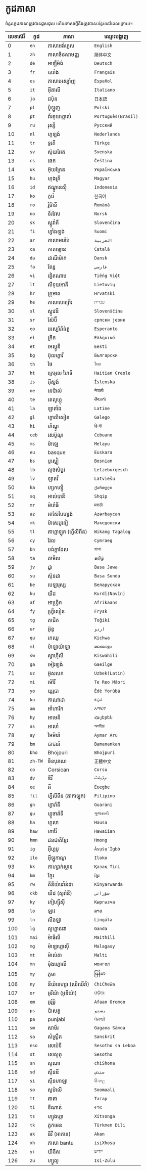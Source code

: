 # កូដភាសា

ចំនួនកូដភាសាត្រូវបានជួសជុល ហើយភាសាថ្មីនឹងត្រូវបានបន្ថែមនៅពេលក្រោយ។

| លេខស៊េរី | កូដ | ភាសា | ឈ្មោះបង្ហាញ |
| - | - | - | - |
| 0 | `en` | ភាសាអង់គ្លេស | `English` |
| 1 | `zh` | ភាសាចិនសាមញ្ញ | `简体中文` |
| 2 | `de` | អាឡឺម៉ង់ | `Deutsch` |
| 3 | `fr` | បារាំង | `Français` |
| 4 | `es` | ភាសាអេស្ប៉ាញ | `Español` |
| 5 | `it` | អ៊ីតាលី | `Italiano` |
| 6 | `ja` | ជប៉ុន | `日本語` |
| 7 | `pl` | ប៉ូឡូញ | `Polski` |
| 8 | `pt` | ព័រទុយហ្គាល់ | `Português(Brasil)` |
| 9 | `ru` | រុស្សី | `Русский` |
| 10 | `nl` | ហូឡង់ | `Nederlands` |
| 11 | `tr` | ទួរគី | `Türkçe` |
| 12 | `sv` | ស៊ុយអែត | `Svenska` |
| 13 | `cs` | ឆេក | `Čeština` |
| 14 | `uk` | អ៊ុយក្រែន | `Українська` |
| 15 | `hu` | ហុងគ្រី | `Magyar` |
| 16 | `id` | ឥណ្ឌូនេស៊ី | `Indonesia` |
| 17 | `ko` | កូរ៉េ | `한국어` |
| 18 | `ro` | រ៉ូម៉ានី | `Română` |
| 19 | `no` | ន័រវែស | `Norsk` |
| 20 | `sk` | ស្លូវ៉ាគី | `Slovenčina` |
| 21 | `fi` | ហ្វាំងឡង់ | `Suomi` |
| 22 | `ar` | ភាសាអារ៉ាប់ | `العربية` |
| 23 | `ca` | កាតាឡាន | `Català` |
| 24 | `da` | ដាណឺម៉ាក | `Dansk` |
| 25 | `fa` | ពែរ្ស | `فارسی` |
| 26 | `vi` | វៀតណាម | `Tiếng Việt` |
| 27 | `lt` | លីទុយអានី | `Lietuvių` |
| 28 | `hr` | ក្រូអាត | `Hrvatski` |
| 29 | `he` | ភាសាហេព្រើរ | `עברית` |
| 30 | `sl` | ស្លូវេនី | `Slovenščina` |
| 31 | `sr` | ស៊ែប៊ី | `српски језик` |
| 32 | `eo` | អេស្ប៉ារ៉ាន់តូ | `Esperanto` |
| 33 | `el` | ក្រិក | `Ελληνικά` |
| 34 | `et` | អេស្តូនី | `Eesti` |
| 35 | `bg` | ប៊ុលហ្គារី | `Български` |
| 36 | `th` | ថៃ | `ไทย` |
| 37 | `ht` | ក្រេអូល ហៃទី | `Haitian Creole` |
| 38 | `is` | អ៊ីស្លង់ | `Íslenska` |
| 39 | `ne` | នេប៉ាល់ | `नेपाली` |
| 40 | `te` | តេលូហ្គូ | `తెలుగు` |
| 41 | `la` | ឡាតាំង | `Latine` |
| 42 | `gl` | ហ្គាលីសៀន | `Galego` |
| 43 | `hi` | ហិណ្ឌូ | `हिन्दी` |
| 44 | `ceb` | សេប៊ូណូ | `Cebuano` |
| 45 | `ms` | ម៉ាឡេ | `Melayu` |
| 46 | `eu` | basque | `Euskara` |
| 47 | `bs` | បូស្នៀ | `Bosnian` |
| 48 | `lb` | លុចសំបួរ | `Letzeburgesch` |
| 49 | `lv` | ឡាតវី | `Latviešu` |
| 50 | `ka` | ហ្សកហ្ស៊ី | `ქართული` |
| 51 | `sq` | អាល់បានី | `Shqip` |
| 52 | `mr` | ម៉ារ៉ាធី | `मराठी` |
| 53 | `az` | អាស៊ែបៃហ្សង់ | `Azərbaycan` |
| 54 | `mk` | ម៉ាសេដូនៀ | `Македонски` |
| 55 | `tl` | តាហ្គាឡុក (ហ្វីលីពីន) | `Wikang Tagalog` |
| 56 | `cy` | វែល | `Cymraeg` |
| 57 | `bn` | បង់ក្លាដែស | `বাংলা` |
| 58 | `ta` | តាមីល | `தமிழ்` |
| 59 | `jv` | ជ្វា | `Basa Jawa` |
| 60 | `su` | ស៊ុនដា | `Basa Sunda` |
| 61 | `be` | បេឡារុស្ស | `Беларуская` |
| 62 | `ku` | ឃឺដ | `Kurdî(Navîn)` |
| 63 | `af` | អាហ្រ្វិក | `Afrikaans` |
| 64 | `fy` | ហ្វ្រីសៀន | `Frysk` |
| 65 | `tg` | តាជីក | `Toğikī` |
| 66 | `ur` | អ៊ូឌូ | `اردو` |
| 67 | `qu` | កេឈូ | `Kichwa` |
| 68 | `ml` | ម៉ាឡាយ៉ាឡា | `മലയാളം` |
| 69 | `sw` | ស្វាហ៊ីលី | `Kiswahili` |
| 70 | `ga` | អៀរឡង់ | `Gaeilge` |
| 71 | `uz` | អ៊ូសបេក | `Uzbek(Latin)` |
| 72 | `mi` | ម៉ៅរី | `Te Reo Māori` |
| 73 | `yo` | យូរូបា | `Èdè Yorùbá` |
| 74 | `kn` | កាណាដា | `ಕನ್ನಡ` |
| 75 | `am` | អាំហារិក | `አማርኛ` |
| 76 | `hy` | អាមេនី | `Հայերեն` |
| 77 | `as` | អាសាំ | `অসমীয়া` |
| 78 | `ay` | អៃម៉ារ៉ា | `Aymar Aru` |
| 79 | `bm` | បាបារ៉ា | `Bamanankan` |
| 80 | `bho` | Bhojpuri | `Bhojpuri` |
| 81 | `zh-TW` | ចិនបុរាណ | `正體中文` |
| 82 | `co` | Corsican | `Corsu` |
| 83 | `dv` | ឌីវី | `ދިވެހިބަސް` |
| 84 | `ee` | អឺ | `Eʋegbe` |
| 85 | `fil` | ហ្វីលីពីន (តាកាឡុក) | `Filipino` |
| 86 | `gn` | ហ្គារ៉ានី | `Guarani` |
| 87 | `gu` | ហ្គូចារ៉ាទី | `ગુજરાતી` |
| 88 | `ha` | ហូសា | `Hausa` |
| 89 | `haw` | ហាវ៉ៃ | `Hawaiian` |
| 90 | `hmn` | ជនជាតិខ្មែរ | `Hmong` |
| 91 | `ig` | អ៊ីហ្គបូ | `Ásụ̀sụ́ Ìgbò` |
| 92 | `ilo` | អ៊ីឡូកាណូ | `Iloko` |
| 93 | `kk` | កាហ្សាក់ស្ថាន | `Қазақ Тілі` |
| 94 | `km` | ខ្មែរ | `ខ្មែរ` |
| 95 | `rw` | គីនីយ៉ារវ៉ាន់ដា | `Kinyarwanda` |
| 96 | `ckb` | ឃឺដ (សូរ៉ានី) | `سۆرانی` |
| 97 | `ky` | កៀហ្ស៊ីស៊ី | `Кыргызча` |
| 98 | `lo` | ឡាវ | `ລາວ` |
| 99 | `ln` | លីងឡា | `Lingála` |
| 100 | `lg` | លូហ្គានដា | `Ganda` |
| 101 | `mai` | ម៉ាធីលី | `Maithili` |
| 102 | `mg` | ម៉ាឡាហ្គាស៊ី | `Malagasy` |
| 103 | `mt` | ម៉ាល់តា | `Malti` |
| 104 | `mn` | ម៉ុងហ្គោលី | `монгол` |
| 105 | `my` | ភូមា | `မြန်မာ` |
| 106 | `ny` | នីយ៉ានហ្សា (ឈីឈីវ៉ា) | `ChiCheŵa` |
| 107 | `or` | អូរីយ៉ា (អូឌីយ៉ា) | `ଓଡ଼ିଆ` |
| 108 | `om` | អូរ៉ូម៉ូ | `Afaan Oromoo` |
| 109 | `ps` | ប៉ាសតូ | `پښتو` |
| 110 | `pa` | punjabi | `ਪੰਜਾਬੀ` |
| 111 | `sm` | សាម័រ | `Gagana Sāmoa` |
| 112 | `sa` | សំស្ក្រឹត | `Sanskrit` |
| 113 | `nso` | សេប៉េទី | `Sesotho sa Leboa` |
| 114 | `st` | សេសូតូ | `Sesotho` |
| 115 | `sn` | សូណា | `chiShona` |
| 116 | `sd` | ស៊ីនឌី | `سنڌي` |
| 117 | `si` | ស៊ីនហាឡា | `සිංහල` |
| 118 | `so` | សូម៉ាលី | `Soomaali` |
| 119 | `tt` | តាតា | `Татар` |
| 120 | `ti` | ទីណាន់ | `ትግር` |
| 121 | `ts` | ហ្សុងហ្គា | `Xitsonga` |
| 122 | `tk` | តួកមេន | `Türkmen Dili` |
| 123 | `ak` | ធីវី (អាកាន) | `Akan` |
| 124 | `xh` | ភាសា bantu | `isiXhosa` |
| 125 | `yi` | យីឌីស | `ייִדיש` |
| 126 | `zu` | ហ្សូលូ | `Isi-Zulu` |